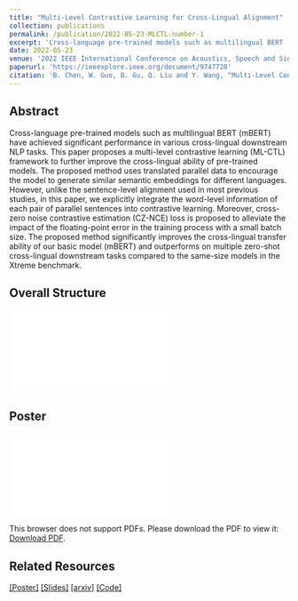 ```yaml
---
title: "Multi-Level Contrastive Learning for Cross-Lingual Alignment"
collection: publications
permalink: /publication/2022-05-23-MLCTL-number-1
excerpt: 'Cross-language pre-trained models such as multilingual BERT (mBERT) have achieved significant performance in various cross-lingual downstream NLP tasks. This paper proposes a multi-level contrastive learning (ML-CTL) framework to further improve the cross-lingual ability of pre-trained models. The proposed method uses translated parallel data to encourage the model to generate similar semantic embeddings for different languages. However, unlike the sentence-level alignment used in most previous studies, in this paper, we explicitly integrate the word-level information of each pair of parallel sentences into contrastive learning. Moreover, cross-zero noise contrastive estimation (CZ-NCE) loss is proposed to alleviate the impact of the floating-point error in the training process with a small batch size. The proposed method significantly improves the cross-lingual transfer ability of our basic model (mBERT) and outperforms on multiple zero-shot cross-lingual downstream tasks compared to the same-size models in the Xtreme benchmark.'
date: 2022-05-23
venue: '2022 IEEE International Conference on Acoustics, Speech and Signal Processing (ICASSP 2022)'
paperurl: 'https://ieeexplore.ieee.org/document/9747720'
citation: 'B. Chen, W. Guo, B. Gu, Q. Liu and Y. Wang, "Multi-Level Contrastive Learning for Cross-Lingual Alignment," ICASSP 2022 - 2022 IEEE International Conference on Acoustics, Speech and Signal Processing (ICASSP), Singapore, Singapore, 2022, pp. 7947-7951, doi: 10.1109/ICASSP43922.2022.9747720. keywords: {Training;Conferences;Semantics;Bit error rate;Estimation;Benchmark testing;Signal processing;Cross-language pre-trained model;contrastive learning;multi-level;cross-zero NCE;cross-lingual alignment},'
---
```



## Abstract
Cross-language pre-trained models such as multilingual BERT (mBERT) have achieved significant performance in various cross-lingual downstream NLP tasks. This paper proposes a multi-level contrastive learning (ML-CTL) framework to further improve the cross-lingual ability of pre-trained models. The proposed method uses translated parallel data to encourage the model to generate similar semantic embeddings for different languages. However, unlike the sentence-level alignment used in most previous studies, in this paper, we explicitly integrate the word-level information of each pair of parallel sentences into contrastive learning. Moreover, cross-zero noise contrastive estimation (CZ-NCE) loss is proposed to alleviate the impact of the floating-point error in the training process with a small batch size. The proposed method significantly improves the cross-lingual transfer ability of our basic model (mBERT) and outperforms on multiple zero-shot cross-lingual downstream tasks compared to the same-size models in the Xtreme benchmark.


## Overall Structure
![Image text](files/ICASSP2022_ML-CTL_Struct.pdf)


## Poster
<object data="[http://yoursite.com/the.pdf](https://github.com/Mckysse/mckysse.github.io/blob/master/files/ICASSP2022_ML-CTL_poster.pdf)" type="application/pdf" width="700px" height="700px">
    <embed src="[http://yoursite.com/the.pdf](https://github.com/Mckysse/mckysse.github.io/blob/master/files/ICASSP2022_ML-CTL_poster.pdf)">
        <p>This browser does not support PDFs. Please download the PDF to view it: <a href="[http://yoursite.com/the.pdf](https://github.com/Mckysse/mckysse.github.io/blob/master/files/ICASSP2022_ML-CTL_poster.pdf)">Download PDF</a>.</p>
    </embed>
</object>


## Related Resources
[[Poster]](files/ICASSP2022_ML-CTL_poster.pdf)   [[Slides]](files/ICASSP2022_ML-CTL_slides.pdf)  [[arxiv]](https://arxiv.org/pdf/2202.13083.pdf)   [[Code]](https://github.com/Mckysse/ML-CTL)  


